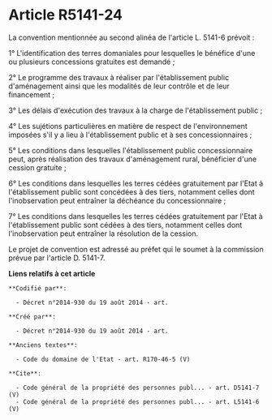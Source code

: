 # Article R5141-24

La convention mentionnée au second alinéa de l'article L. 5141-6 prévoit : 

1° L'identification des terres domaniales pour lesquelles le bénéfice d'une ou plusieurs concessions gratuites est demandé ; 

2° Le programme des travaux à réaliser par l'établissement public d'aménagement ainsi que les modalités de leur contrôle et
de leur financement ; 

3° Les délais d'exécution des travaux à la charge de l'établissement public ; 

4° Les sujétions particulières en matière de respect de l'environnement imposées s'il y a lieu à l'établissement public et à
ses concessionnaires ; 

5° Les conditions dans lesquelles l'établissement public concessionnaire peut, après réalisation des travaux d'aménagement
rural, bénéficier d'une cession gratuite ; 

6° Les conditions dans lesquelles les terres cédées gratuitement par l'Etat à l'établissement public sont concédées à des
tiers, notamment celles dont l'inobservation peut entraîner la déchéance du concessionnaire ; 

7° Les conditions dans lesquelles les terres cédées gratuitement par l'Etat à l'établissement public sont cédées à des tiers,
notamment celles dont l'inobservation peut entraîner la résolution de la cession. 

Le projet de convention est adressé au préfet qui le soumet à la commission prévue par l'article D. 5141-7.

**Liens relatifs à cet article**

	**Codifié par**:

	  - Décret n°2014-930 du 19 août 2014 - art.

	**Créé par**:

	  - Décret n°2014-930 du 19 août 2014 - art.

	**Anciens textes**:

	  - Code du domaine de l'Etat - art. R170-46-5 (V)

	**Cite**:

	  - Code général de la propriété des personnes publ... - art. D5141-7 (V)
	  - Code général de la propriété des personnes publ... - art. L5141-6 (V)
